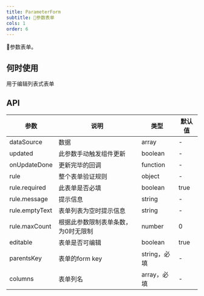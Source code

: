 ```yaml
---
title: ParameterForm
subtitle: 参数表单 
cols: 1
order: 6
---
```


参数表单。

## 何时使用

用于编辑列表式表单

## API

参数 | 说明 | 类型 | 默认值
----|------|-----|------
dataSource | 数据 | array | -
updated | 此参数手动触发组件更新 | boolean | -
onUpdateDone | 更新完毕的回调 | function | -
rule | 整个表单验证规则 | object | -
rule.required | 此表单是否必填 | boolean | true
rule.message | 提示信息 | string | -
rule.emptyText | 表单列表为空时提示信息 | string | -
rule.maxCount | 根据此参数限制表单条数，为0时无限制 | number | 0
editable | 表单是否可编辑 | boolean | true
parentsKey | 表单的form key | string，必填 | -
columns | 表单列名 | array，必填 | -


